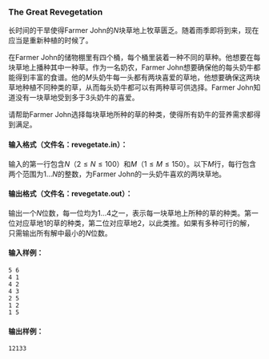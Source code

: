 ### The Great Revegetation

长时间的干旱使得Farmer John的$N$块草地上牧草匮乏。随着雨季即将到来，现在应当是重新种植的时候了。

在Farmer John的储物棚里有四个桶，每个桶里装着一种不同的草种。他想要在每块草地上播种其中一种草。作为一名奶农，Farmer John想要确保他的每头奶牛都能得到丰富的食谱。他的$M$头奶牛每一头都有两块喜爱的草地，他想要确保这两块草地种植不同种类的草，从而每头奶牛都可以有两种草可供选择。Farmer John知道没有一块草地受到多于$3$头奶牛的喜爱。

请帮助Farmer John选择每块草地所种的草的种类，使得所有奶牛的营养需求都得到满足。



#### 输入格式（文件名：revegetate.in）：

输入的第一行包含$N$（$2 \leq N \leq 100$）和$M$（$1 \leq M \leq 150$）。以下$M$行，每行包含两个范围为$1 \ldots N$的整数，为Farmer John的一头奶牛喜欢的两块草地。



#### 输出格式（文件名：revegetate.out）：

输出一个$N$位数，每一位均为$1 \ldots 4$之一，表示每一块草地上所种的草的种类。第一位对应草地$1$的草的种类，第二位对应草地$2$，以此类推。如果有多种可行的解，只需输出所有解中最小的$N$位数。



#### 输入样例：

```
5 6
4 1
4 2
4 3
2 5
1 2
1 5
```

#### 输出样例：

```
12133
```